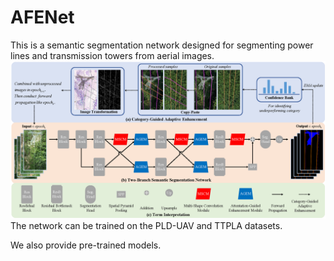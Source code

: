 # AFENet

This is a semantic segmentation network designed for segmenting power lines and transmission towers from aerial images.
![AFENet](AFENet.png)
The network can be trained on the PLD-UAV and TTPLA datasets.

We also provide pre-trained models.
